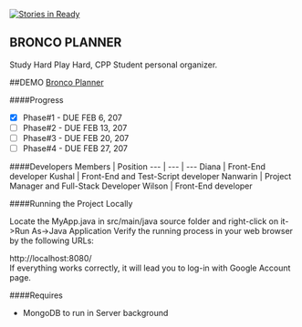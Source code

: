 [![Stories in Ready](https://badge.waffle.io/CS580-Thunderbird/study-hard-play-hard.png?label=ready&title=Ready)](https://waffle.io/CS580-Thunderbird/study-hard-play-hard)
## BRONCO PLANNER
Study Hard Play Hard, CPP Student personal organizer.

##DEMO
[Bronco Planner](http:/ec2-52-27-156-64.us-west-2.compute.amazonaws.com:8080)

####Progress
- [x] Phase#1 - DUE FEB 6, 207
- [ ] Phase#2 - DUE FEB 13, 207
- [ ] Phase#3 - DUE FEB 20, 207
- [ ] Phase#4 - DUE FEB 27, 207

####Developers
Members | Position 
--- | --- | ---
Diana | Front-End developer 
Kushal | Front-End and Test-Script developer 
Nanwarin | Project Manager and Full-Stack Developer
Wilson | Front-End developer 

####Running the Project Locally

Locate the MyApp.java in src/main/java source folder and right-click on it->Run As->Java Application
Verify the running process in your web browser by the following URLs:


http://localhost:8080/ 
<br />If everything works correctly, it will lead you to log-in with Google Account page.

####Requires
* MongoDB to run in Server background

